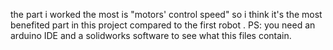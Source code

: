 the part i worked the most is "motors' control speed" so i think it's the most benefited part in this project compared to the first robot .
PS: you need an arduino IDE and a solidworks software to see what this files contain. 
